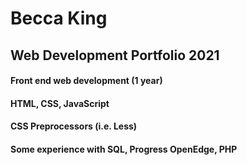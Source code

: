 # Becca King
## Web Development Portfolio 2021
#### Front end web development (1 year)
#### HTML, CSS, JavaScript
#### CSS Preprocessors (i.e. Less)
#### Some experience with SQL, Progress OpenEdge, PHP
